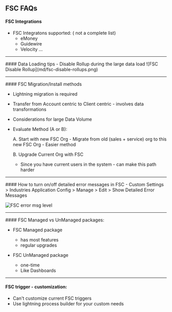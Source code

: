 ## FSC FAQs

#### FSC Integrations
 -  FSC Integratons supported: ( not a complete list)
     - eMoney
     - Guidewire 
     - Velocity 
    ...

<hr/>
#### Data Loading tips
   - Disable Rollup during the large data load
 ![FSC Disable Rollup](md/fsc-disable-rollups.png)


<hr/>
#### FSC Migration/Install methods

 - Lightning migration is required
 - Transfer from Account centric to Client centric  - involves data transformations
 - Considerations for large Data Volume

 - Evaluate Method (A or B):

    A.  Start with new FSC Org
       - Migrate from old (sales + service) org to this new FSC Org
       - Easier method

    B. Upgrade Current Org with FSC
      -  Since you have current users in the system -  can make this path harder
<hr/>
####  How to turn on/off detailed error messages in FSC
 - Custom Settings > Industries Application Config > Manage > Edit > Show Detailed Error Messages

 ![FSC error msg level](md/FSC-error-detail-setup.png)

<hr/>
#### FSC Managed vs UnManaged packages:


- FSC Managed package 
    - has most features
    - regular upgrades

- FSC UnManaged package 
     - one-time
     - Like Dashboards

<hr/> 

#### FSC trigger - customization:
 - Can't customize current FSC triggers
 - Use lightning process builder for your custom needs


